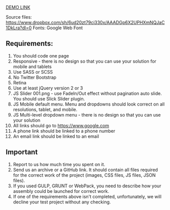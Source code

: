 [DEMO LINK](https://zarva6596.github.io/Mc-GREW/)

Source files: https://www.dropbox.com/sh/6ud20zt79ci330x/AAADGp6X2UPHXmNQJaC1DkLra?dl=0
Fonts: Google Web Font
## Requirements:
1. You should code one page
2. Responsive - there is no design so that you can use your solution for mobile and tablets
3. Use SASS or SCSS
4. No Twitter Bootstrap
5. Retina
6. Use at least jQuery version 2 or 3
7. JS Slider 001.png - use FadeIn/Out effect without pagination auto slide. You should use Slick Slider plugin.
8. JS Mobile default menu. Menu and dropdowns should look correct on all resolutions, tablet, and mobile.
9. JS Multi-level dropdown menu - there is no design so that you can use your solution
10. All links should go to https://www.google.com
11. A phone link should be linked to a phone number
12. An email link should be linked to an email
## Important
1. Report to us how much time you spent on it.
2. Send us an archive or a GitHub link. It should contain all files required for the correct work of the project (images, CSS files, JS files, JSON files).
3. If you used GULP, GRUNT or WebPack, you need to describe how your assembly could be launched for correct work.
4. If one of the requirements above isn't completed, unfortunately, we will decline your test project without any checking.
